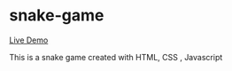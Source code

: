 # snake-game

[Live Demo](https://aranyak1.github.io/snake-game/)

This is a snake game created with HTML, CSS , Javascript